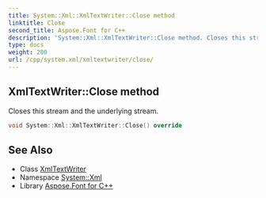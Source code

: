 ```yaml
---
title: System::Xml::XmlTextWriter::Close method
linktitle: Close
second_title: Aspose.Font for C++
description: 'System::Xml::XmlTextWriter::Close method. Closes this stream and the underlying stream in C++.'
type: docs
weight: 200
url: /cpp/system.xml/xmltextwriter/close/
---
```

## XmlTextWriter::Close method


Closes this stream and the underlying stream.

```cpp
void System::Xml::XmlTextWriter::Close() override
```

## See Also

* Class [XmlTextWriter](../)
* Namespace [System::Xml](../../)
* Library [Aspose.Font for C++](../../../)
